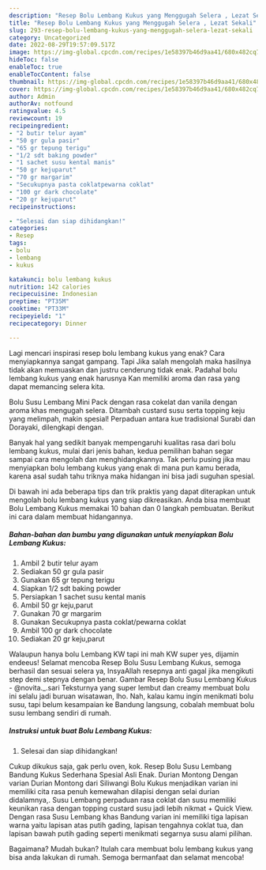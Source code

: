 ```yaml
---
description: "Resep Bolu Lembang Kukus yang Menggugah Selera , Lezat Sekali"
title: "Resep Bolu Lembang Kukus yang Menggugah Selera , Lezat Sekali"
slug: 293-resep-bolu-lembang-kukus-yang-menggugah-selera-lezat-sekali
category: Uncategorized
date: 2022-08-29T19:57:09.517Z
image: https://img-global.cpcdn.com/recipes/1e58397b46d9aa41/680x482cq70/bolu-lembang-kukus-foto-resep-utama.jpg
hideToc: false
enableToc: true
enableTocContent: false
thumbnail: https://img-global.cpcdn.com/recipes/1e58397b46d9aa41/680x482cq70/bolu-lembang-kukus-foto-resep-utama.jpg
cover: https://img-global.cpcdn.com/recipes/1e58397b46d9aa41/680x482cq70/bolu-lembang-kukus-foto-resep-utama.jpg
author: Admin
authorAv: notfound
ratingvalue: 4.5
reviewcount: 19
recipeingredient:
- "2 butir telur ayam"
- "50 gr gula pasir"
- "65 gr tepung terigu"
- "1/2 sdt baking powder"
- "1 sachet susu kental manis"
- "50 gr kejuparut"
- "70 gr margarim"
- "Secukupnya pasta coklatpewarna coklat"
- "100 gr dark chocolate"
- "20 gr kejuparut"
recipeinstructions:

- "Selesai dan siap dihidangkan!"
categories:
- Resep
tags:
- bolu
- lembang
- kukus

katakunci: bolu lembang kukus 
nutrition: 142 calories
recipecuisine: Indonesian
preptime: "PT35M"
cooktime: "PT33M"
recipeyield: "1"
recipecategory: Dinner

---
```



Lagi mencari inspirasi resep bolu lembang kukus yang enak? Cara menyiapkannya sangat gampang. Tapi Jika salah mengolah maka hasilnya tidak akan memuaskan dan justru cenderung tidak enak. Padahal bolu lembang kukus yang enak harusnya Kan memiliki aroma dan rasa yang dapat memancing selera kita.


Bolu Susu Lembang Mini Pack dengan rasa cokelat dan vanila dengan aroma khas mengugah selera. Ditambah custard susu serta topping keju yang melimpah, makin spesial! Perpaduan antara kue tradisional Surabi dan Dorayaki, dilengkapi dengan.

Banyak hal yang sedikit banyak mempengaruhi kualitas rasa dari bolu lembang kukus, mulai dari jenis bahan, kedua pemilihan bahan segar sampai cara mengolah dan menghidangkannya. Tak perlu pusing jika mau menyiapkan bolu lembang kukus yang enak di mana pun kamu berada, karena asal sudah tahu triknya maka hidangan ini bisa jadi suguhan spesial.


Di bawah ini ada beberapa tips dan trik praktis yang dapat diterapkan untuk mengolah bolu lembang kukus yang siap dikreasikan. Anda bisa membuat Bolu Lembang Kukus memakai 10 bahan dan 0 langkah pembuatan. Berikut ini cara dalam membuat hidangannya.

<!--inarticleads1-->

##### Bahan-bahan dan bumbu yang digunakan untuk menyiapkan Bolu Lembang Kukus:

1. Ambil 2 butir telur ayam
1. Sediakan 50 gr gula pasir
1. Gunakan 65 gr tepung terigu
1. Siapkan 1/2 sdt baking powder
1. Persiapkan 1 sachet susu kental manis
1. Ambil 50 gr keju,parut
1. Gunakan 70 gr margarim
1. Gunakan Secukupnya pasta coklat/pewarna coklat
1. Ambil 100 gr dark chocolate
1. Sediakan 20 gr keju,parut


Walaupun hanya bolu Lembang KW tapi ini mah KW super yes, dijamin endeeus! Selamat mencoba Resep Bolu Susu Lembang Kukus, semoga berhasil dan sesuai selera ya, InsyaAllah resepnya anti gagal jika mengikuti step demi stepnya dengan benar. Gambar Resep Bolu Susu Lembang Kukus - @novita._.sari Teksturnya yang super lembut dan creamy membuat bolu ini selalu jadi buruan wisatawan, lho. Nah, kalau kamu ingin menikmati bolu susu, tapi belum kesampaian ke Bandung langsung, cobalah membuat bolu susu lembang sendiri di rumah. 

<!--inarticleads2-->

##### Instruksi untuk buat Bolu Lembang Kukus:


1. Selesai dan siap dihidangkan!

Cukup dikukus saja, gak perlu oven, kok. Resep Bolu Susu Lembang Bandung Kukus Sederhana Spesial Asli Enak. Durian Montong Dengan varian Durian Montong dari Siliwangi Bolu Kukus menjadikan varian ini memiliki cita rasa penuh kemewahan dilapisi dengan selai durian didalamnya,. Susu Lembang perpaduan rasa coklat dan susu memiliki keunikan rasa dengan topping custard susu jadi lebih nikmat + Quick View. Dengan rasa Susu Lembang khas Bandung varian ini memiliki tiga lapisan warna yaitu lapisan atas putih gading, lapisan tengahnya coklat tua, dan lapisan bawah putih gading seperti menikmati segarnya susu alami pilihan. 

Bagaimana? Mudah bukan? Itulah cara membuat bolu lembang kukus yang bisa anda lakukan di rumah. Semoga bermanfaat dan selamat mencoba!
